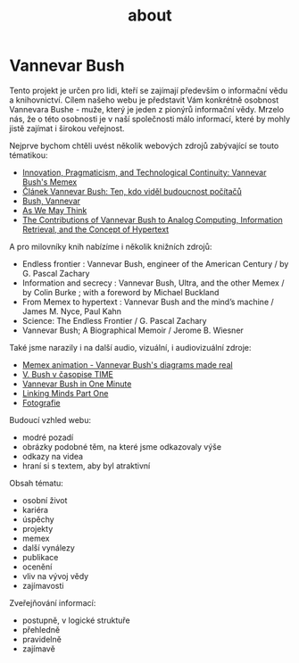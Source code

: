 ﻿---
layout: page
title: about
---

# Vannevar Bush
Tento projekt je určen pro lidi, kteří se zajímají především o informační vědu a knihovnictví. Cílem našeho webu je představit 
Vám konkrétně osobnost Vannevara Bushe - muže, který je jeden z pionýrů informační vědy. Mrzelo nás, že o této osobnosti je 
v naší společnosti málo informací, které by mohly jistě zajímat i širokou veřejnost. 

Nejprve bychom chtěli uvést několik webových zdrojů zabývající se touto tématikou:
- [Innovation, Pragmaticism, and Technological Continuity: Vannevar Bush's Memex](http://eds.a.ebscohost.com/eds/pdfviewer/pdfviewer?sid=28dae9b9-4555-4af3-a686-cc2afc482b85%40sessionmgr4008&vid=2&hid=4102)
- [Článek Vannevar Bush: Ten, kdo viděl budoucnost počítačů](http://www.zive.cz/clanky/vannevar-bush-ten-kdo-videl-budoucnost-pocitacu/sc-3-a-177221/default.aspx)
- [Bush, Vannevar](http://www.encyclopedia.com/people/science-and-technology/electrical-engineering-biographies/vannevar-bush)
- [As We May Think](https://www.theatlantic.com/magazine/archive/1945/07/as-we-may-think/303881/)
- [The Contributions of Vannevar Bush to Analog Computing, Information Retrieval, and the Concept of Hypertext](https://www.theatlantic.com/magazine/archive/1945/07/as-we-may-think/303881/) 

A pro milovníky knih nabízíme i několik knižních zdrojů:
- Endless frontier : Vannevar Bush, engineer of the American Century / by G. Pascal Zachary
- Information and secrecy : Vannevar Bush, Ultra, and the other Memex / by Colin Burke ; with a foreword by Michael Buckland
- From Memex to hypertext : Vannevar Bush and the mind’s machine / James M. Nyce, Paul Kahn
- Science: The Endless Frontier / G. Pascal Zachary
- Vannevar Bush; A Biographical Memoir /  Jerome B. Wiesner 

Také jsme narazily i na další audio, vizuální, i audiovizuální zdroje:
- [Memex animation - Vannevar Bush's diagrams made real](https://www.youtube.com/watch?v=c539cK58ees)
- [V. Bush v časopise TIME](http://history-computer.com/Internet/images/BushAtWork.jpg)
- [Vannevar Bush in One Minute](https://www.youtube.com/watch?v=vUwe8ks7iao)
- [Linking Minds Part One](https://www.youtube.com/watch?v=UHGF_BQi1PM)
- [Fotografie](https://astrobites.org/wp-content/uploads/2014/01/vbush.jpg)

Budoucí vzhled webu:
- modré pozadí
- obrázky podobné těm, na které jsme odkazovaly výše
- odkazy na videa
- hraní si s textem, aby byl atraktivní

Obsah tématu:
- osobní život
- kariéra
- úspěchy
- projekty
- memex
- další vynálezy
- publikace
- ocenění
- vliv na vývoj vědy
- zajímavosti

Zveřejňování informací:
- postupně, v logické struktuře
- přehledně
- pravidelně
- zajímavě


<script>
  (function(i,s,o,g,r,a,m){i['GoogleAnalyticsObject']=r;i[r]=i[r]||function(){
  (i[r].q=i[r].q||[]).push(arguments)},i[r].l=1*new Date();a=s.createElement(o),
  m=s.getElementsByTagName(o)[0];a.async=1;a.src=g;m.parentNode.insertBefore(a,m)
  })(window,document,'script','https://www.google-analytics.com/analytics.js','ga');

  ga('create', 'UA-98617765-1', 'auto');
  ga('send', 'pageview');
</script>